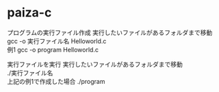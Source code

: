 # paiza-c

プログラムの実行ファイル作成 実行したいファイルがあるフォルダまで移動<br>
gcc -o 実行ファイル名 Helloworld.c<br>
例1 gcc -o program Helloworld.c

実行ファイルを実行 実行したいファイルがあるフォルダまで移動<br>
./実行ファイル名<br>
上記の例1で作成した場合 ./program